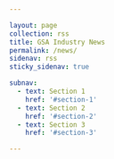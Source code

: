 ```yaml
---

layout: page
collection: rss
title: GSA Industry News
permalink: /news/
sidenav: rss
sticky_sidenav: true

subnav:
  - text: Section 1
    href: '#section-1'
  - text: Section 2
    href: '#section-2'
  - text: Section 3
    href: '#section-3'

---
```


